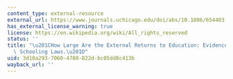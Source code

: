 ```yaml
---
content_type: external-resource
external_url: https://www.journals.uchicago.edu/doi/abs/10.1086/654403
has_external_license_warning: true
license: https://en.wikipedia.org/wiki/All_rights_reserved
status: ''
title: "\u201CHow Large Are the External Returns to Education: Evidence from Compulsory\
  \ Schooling Laws.\u201D"
uid: 3d10a293-7060-4780-822d-bc05dd8c413b
wayback_url: ''
---
```

